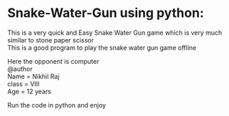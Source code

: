 # Snake-Water-Gun using python:
This is a very quick and Easy Snake Water Gun game which is very much similar to stone paper scissor <br>
This is a good program to play the snake water gun game offline

Here the opponent is computer<br>
@author<br>
Name = Nikhil Raj<br>
class = VIII<br>
Age = 12 years<br>

Run the code in python and enjoy
